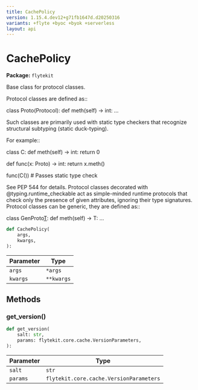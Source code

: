 ```yaml
---
title: CachePolicy
version: 1.15.4.dev12+g71fb1647d.d20250316
variants: +flyte +byoc +byok +serverless
layout: api
---
```


# CachePolicy

**Package:** `flytekit`

Base class for protocol classes.

Protocol classes are defined as::

class Proto(Protocol):
def meth(self) -> int:
...

Such classes are primarily used with static type checkers that recognize
structural subtyping (static duck-typing).

For example::

class C:
def meth(self) -> int:
return 0

def func(x: Proto) -> int:
return x.meth()

func(C())  # Passes static type check

See PEP 544 for details. Protocol classes decorated with
@typing.runtime_checkable act as simple-minded runtime protocols that check
only the presence of given attributes, ignoring their type signatures.
Protocol classes can be generic, they are defined as::

class GenProto[T](Protocol):
def meth(self) -> T:
...


```python
def CachePolicy(
    args,
    kwargs,
):
```
| Parameter | Type |
|-|-|
| `args` | ``*args`` |
| `kwargs` | ``**kwargs`` |
## Methods

### get_version()

```python
def get_version(
    salt: str,
    params: flytekit.core.cache.VersionParameters,
):
```
| Parameter | Type |
|-|-|
| `salt` | `str` |
| `params` | `flytekit.core.cache.VersionParameters` |
